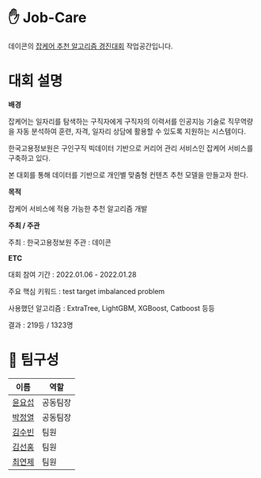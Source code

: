 # ✋ Job-Care
데이콘의 [잡케어 추천 알고리즘 경진대회](https://dacon.io/competitions/official/235863/overview/description) 작업공간입니다.

# 대회 설명

**배경**

잡케어는 일자리를 탐색하는 구직자에게 구직자의 이력서를 인공지능 기술로 직무역량을 자동 분석하여 훈련, 자격, 일자리 상담에 활용할 수 있도록 지원하는 시스템이다.

한국고용정보원은 구인구직 빅데이터 기반으로 커리어 관리 서비스인 잡케어 서비스를 구축하고 있다. 

본 대회를 통해 데이터를 기반으로 개인별 맞춤형 컨텐츠 추천 모델을 만들고자 한다.

**목적**

잡케어 서비스에 적용 가능한 추천 알고리즘 개발

**주최 / 주관**

주최 : 한국고용정보원
주관 : 데이콘

**ETC**

대회 참여 기간 : 2022.01.06 - 2022.01.28

주요 핵심 키워드 : test target imbalanced problem

사용했던 알고리즘 : ExtraTree, LightGBM, XGBoost, Catboost 등등

결과 : 219등 / 1323명 

# 💁 팀구성

|이름|역할|
|---------|---------|
|[윤요섭](https://github.com/yunyoseob)|공동팀장|
|[박정열](https://github.com/qkrwjdduf159)|공동팀장|
|[김수빈](https://github.com/AshbeeKim)|팀원|
|[김선홍](https://github.com/seonhong416)|팀원|
|[최연제](https://github.com/oliviachchoi)|팀원|



